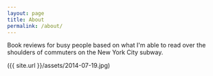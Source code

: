 ```yaml
---
layout: page
title: About
permalink: /about/
---
```


Book reviews for busy people based on what I'm able to read over the shoulders of commuters on the New York City subway. 


({{ site.url }}/assets/2014-07-19.jpg)
